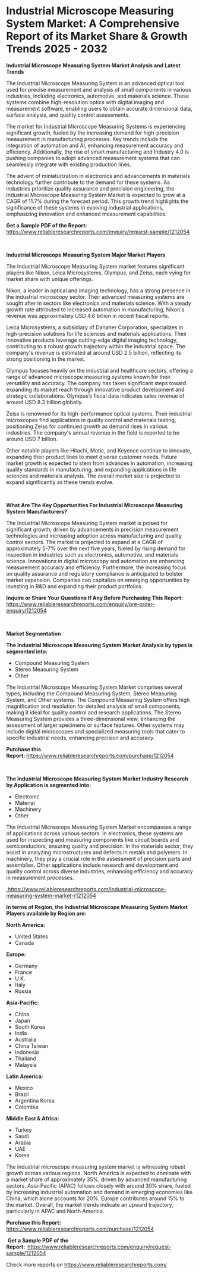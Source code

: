 <p><h1>Industrial Microscope Measuring System Market: A Comprehensive Report of its Market Share & Growth Trends 2025 - 2032</h1></p><p><strong>Industrial Microscope Measuring System Market Analysis and Latest Trends</strong></p>
<p><p>The Industrial Microscope Measuring System is an advanced optical tool used for precise measurement and analysis of small components in various industries, including electronics, automotive, and materials science. These systems combine high-resolution optics with digital imaging and measurement software, enabling users to obtain accurate dimensional data, surface analysis, and quality control assessments. </p><p>The market for Industrial Microscope Measuring Systems is experiencing significant growth, fueled by the increasing demand for high-precision measurement in manufacturing processes. Key trends include the integration of automation and AI, enhancing measurement accuracy and efficiency. Additionally, the rise of smart manufacturing and Industry 4.0 is pushing companies to adopt advanced measurement systems that can seamlessly integrate with existing production lines.</p><p>The advent of miniaturization in electronics and advancements in materials technology further contribute to the demand for these systems. As industries prioritize quality assurance and precision engineering, the Industrial Microscope Measuring System Market is expected to grow at a CAGR of 11.7% during the forecast period. This growth trend highlights the significance of these systems in evolving industrial applications, emphasizing innovation and enhanced measurement capabilities.</p></p>
<p><strong>Get a Sample PDF of the Report:&nbsp;</strong> <a href="https://www.reliableresearchreports.com/enquiry/request-sample/1212054?utm_campaign=3287&utm_medium=2&utm_source=Github&utm_content=ia&utm_term=24032025&utm_id=industrial-microscope-measuring-system">https://www.reliableresearchreports.com/enquiry/request-sample/1212054</a></p>
<p>&nbsp;</p>
<p><strong>Industrial Microscope Measuring System Major Market Players</strong></p>
<p><p>The Industrial Microscope Measuring System market features significant players like Nikon, Leica Microsystems, Olympus, and Zeiss, each vying for market share with unique offerings. </p><p>Nikon, a leader in optical and imaging technology, has a strong presence in the industrial microscopy sector. Their advanced measuring systems are sought after in sectors like electronics and materials science. With a steady growth rate attributed to increased automation in manufacturing, Nikon's revenue was approximately USD 4.6 billion in recent fiscal reports.</p><p>Leica Microsystems, a subsidiary of Danaher Corporation, specializes in high-precision solutions for life sciences and materials applications. Their innovative products leverage cutting-edge digital imaging technology, contributing to a robust growth trajectory within the industrial space. The company's revenue is estimated at around USD 2.5 billion, reflecting its strong positioning in the market.</p><p>Olympus focuses heavily on the industrial and healthcare sectors, offering a range of advanced microscope measuring systems known for their versatility and accuracy. The company has taken significant steps toward expanding its market reach through innovative product development and strategic collaborations. Olympus’s fiscal data indicates sales revenue of around USD 8.3 billion globally.</p><p>Zeiss is renowned for its high-performance optical systems. Their industrial microscopes find applications in quality control and materials testing, positioning Zeiss for continued growth as demand rises in various industries. The company's annual revenue in the field is reported to be around USD 7 billion.</p><p>Other notable players like Hitachi, Motic, and Keyence continue to innovate, expanding their product lines to meet diverse customer needs. Future market growth is expected to stem from advances in automation, increasing quality standards in manufacturing, and expanding applications in life sciences and materials analysis. The overall market size is projected to expand significantly as these trends evolve.</p></p>
<p>&nbsp;</p>
<p><strong>What Are The Key Opportunities For Industrial Microscope Measuring System Manufacturers?</strong></p>
<p><p>The Industrial Microscope Measuring System market is poised for significant growth, driven by advancements in precision measurement technologies and increasing adoption across manufacturing and quality control sectors. The market is projected to expand at a CAGR of approximately 5-7% over the next five years, fueled by rising demand for inspection in industries such as electronics, automotive, and materials science. Innovations in digital microscopy and automation are enhancing measurement accuracy and efficiency. Furthermore, the increasing focus on quality assurance and regulatory compliance is anticipated to bolster market expansion. Companies can capitalize on emerging opportunities by investing in R&D and expanding their product portfolios.</p></p>
<p><strong>Inquire or Share Your Questions If Any Before Purchasing This Report:</strong> <a href="https://www.reliableresearchreports.com/enquiry/pre-order-enquiry/1212054?utm_campaign=3287&utm_medium=2&utm_source=Github&utm_content=ia&utm_term=24032025&utm_id=industrial-microscope-measuring-system">https://www.reliableresearchreports.com/enquiry/pre-order-enquiry/1212054</a></p>
<p>&nbsp;</p>
<p><strong>Market Segmentation</strong></p>
<p><strong>The Industrial Microscope Measuring System Market Analysis by types is segmented into:</strong></p>
<p><ul><li>Compound Measuring System</li><li>Stereo Measuring System</li><li>Other</li></ul></p>
<p><p>The Industrial Microscope Measuring System Market comprises several types, including the Compound Measuring System, Stereo Measuring System, and Other systems. The Compound Measuring System offers high magnification and resolution for detailed analysis of small components, making it ideal for quality control and research applications. The Stereo Measuring System provides a three-dimensional view, enhancing the assessment of larger specimens or surface features. Other systems may include digital microscopes and specialized measuring tools that cater to specific industrial needs, enhancing precision and accuracy.</p></p>
<p><strong>Purchase this Report:&nbsp;</strong><a href="https://www.reliableresearchreports.com/purchase/1212054?utm_campaign=3287&utm_medium=2&utm_source=Github&utm_content=ia&utm_term=24032025&utm_id=industrial-microscope-measuring-system">https://www.reliableresearchreports.com/purchase/1212054</a></p>
<p>&nbsp;</p>
<p><strong>The Industrial Microscope Measuring System Market Industry Research by Application is segmented into:</strong></p>
<p><ul><li>Electronic</li><li>Material</li><li>Machinery</li><li>Other</li></ul></p>
<p><p>The Industrial Microscope Measuring System Market encompasses a range of applications across various sectors. In electronics, these systems are used for inspecting and measuring components like circuit boards and semiconductors, ensuring quality and precision. In the materials sector, they assist in analyzing microstructures and defects in metals and polymers. In machinery, they play a crucial role in the assessment of precision parts and assemblies. Other applications include research and development and quality control across diverse industries, enhancing efficiency and accuracy in measurement processes.</p></p>
<p><a href="https://www.reliableresearchreports.com/industrial-microscope-measuring-system-market-r1212054?utm_campaign=3287&utm_medium=2&utm_source=Github&utm_content=ia&utm_term=24032025&utm_id=industrial-microscope-measuring-system">&nbsp;https://www.reliableresearchreports.com/industrial-microscope-measuring-system-market-r1212054</a></p>
<p><strong>In terms of Region, the Industrial Microscope Measuring System Market Players available by Region are:</strong></p>
<p>
    <p> <strong> North America: </strong>
        <ul>
            <li>United States</li>
            <li>Canada</li>
        </ul>
        </p> 
    <p> <strong> Europe: </strong>
        <ul>
            <li>Germany</li>
            <li>France</li>
            <li>U.K.</li>
            <li>Italy</li>
            <li>Russia</li>
        </ul>
        </p> 
    <p> <strong> Asia-Pacific: </strong>
        <ul>
            <li>China</li>
            <li>Japan</li>
            <li>South Korea</li>
            <li>India</li>
            <li>Australia</li>
            <li>China Taiwan</li>
            <li>Indonesia</li>
            <li>Thailand</li>
            <li>Malaysia</li>
        </ul>
        </p> 
    <p> <strong> Latin America: </strong>
        <ul>
            <li>Mexico</li>
            <li>Brazil</li>
            <li>Argentina Korea</li>
            <li>Colombia</li>
        </ul>
        </p> 
    <p> <strong> Middle East & Africa: </strong>
        <ul>
            <li>Turkey</li>
            <li>Saudi</li>
            <li>Arabia</li>
            <li>UAE</li>
            <li>Korea</li>
        </ul>
    </p>
    </p>
<p><p>The industrial microscope measuring system market is witnessing robust growth across various regions. North America is expected to dominate with a market share of approximately 35%, driven by advanced manufacturing sectors. Asia-Pacific (APAC) follows closely with around 30% share, fueled by increasing industrial automation and demand in emerging economies like China, which alone accounts for 20%. Europe contributes around 15% to the market. Overall, the market trends indicate an upward trajectory, particularly in APAC and North America.</p></p>
<p><strong>Purchase this Report: </strong><a href="https://www.reliableresearchreports.com/purchase/1212054?utm_campaign=3287&utm_medium=2&utm_source=Github&utm_content=ia&utm_term=24032025&utm_id=industrial-microscope-measuring-system">https://www.reliableresearchreports.com/purchase/1212054</a></p>
<p>&nbsp;<strong>Get a Sample PDF of the Report:&nbsp;&nbsp;</strong><a href="https://www.reliableresearchreports.com/enquiry/request-sample/1212054?utm_campaign=3287&utm_medium=2&utm_source=Github&utm_content=ia&utm_term=24032025&utm_id=industrial-microscope-measuring-system">https://www.reliableresearchreports.com/enquiry/request-sample/1212054</a></p>
<p><strong></strong></p>
<p>Check more reports on <a href="https://www.reliableresearchreports.com/?utm_campaign=3287&utm_medium=2&utm_source=Github&utm_content=ia&utm_term=24032025&utm_id=industrial-microscope-measuring-system">https://www.reliableresearchreports.com/</a></p>